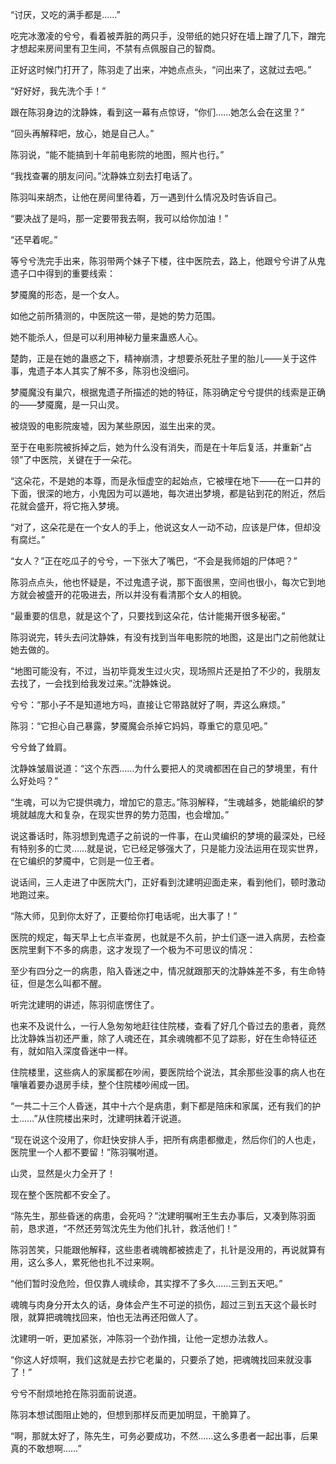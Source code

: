 “讨厌，又吃的满手都是……”

吃完冰激凌的兮兮，看着被弄脏的两只手，没带纸的她只好在墙上蹭了几下，蹭完才想起来房间里有卫生间，不禁有点佩服自己的智商。

正好这时候门打开了，陈羽走了出来，冲她点点头，“问出来了，这就过去吧。”

“好好好，我先洗个手！”

跟在陈羽身边的沈静姝，看到这一幕有点惊讶，“你们……她怎么会在这里？”

“回头再解释吧，放心，她是自己人。”

陈羽说，“能不能搞到十年前电影院的地图，照片也行。”

“我找查署的朋友问问。”沈静姝立刻去打电话了。

陈羽叫来胡杰，让他在房间里待着，万一遇到什么情况及时告诉自己。

“要决战了是吗，那一定要带我去啊，我可以给你加油！”

“还早着呢。”

等兮兮洗完手出来，陈羽带两个妹子下楼，往中医院去，路上，他跟兮兮讲了从鬼遗子口中得到的重要线索：

梦魇魔的形态，是一个女人。

如他之前所猜测的，中医院这一带，是她的势力范围。

她不能杀人，但是可以利用神秘力量来蛊惑人心。

楚韵，正是在她的蛊惑之下，精神崩溃，才想要杀死肚子里的胎儿——关于这件事，鬼遗子本人其实了解不多，陈羽也没细问。

梦魇魔没有巢穴，根据鬼遗子所描述的她的特征，陈羽确定兮兮提供的线索是正确的——梦魇魔，是一只山灵。

被烧毁的电影院废墟，因为某些原因，滋生出来的灵。

至于在电影院被拆掉之后，她为什么没有消失，而是在十年后复活，并重新“占领”了中医院，关键在于一朵花。

“这朵花，不是她的本尊，而是永恒虚空的起始点，它被埋在地下——在一口井的下面，很深的地方，小鬼因为可以遁地，每次进出梦境，都是钻到花的附近，然后花就会盛开，将它拖入梦境。

“对了，这朵花是在一个女人的手上，他说这女人一动不动，应该是尸体，但却没有腐烂。”

“女人？”正在吃瓜子的兮兮，一下张大了嘴巴，“不会是我师姐的尸体吧？”

陈羽点点头，他也怀疑是，不过鬼遗子说，那下面很黑，空间也很小，每次它到地方就会被盛开的花吸进去，所以并没有看清那个女人的相貌。

“最重要的信息，就是这个了，只要找到这朵花，估计能揭开很多秘密。”

陈羽说完，转头去问沈静姝，有没有找到当年电影院的地图，这是出门之前他就让她去做的。

“地图可能没有，不过，当初毕竟发生过火灾，现场照片还是拍了不少的，我朋友去找了，一会找到给我发过来。”沈静姝说。

兮兮：“那小子不是知道地方吗，直接让它带路就好了啊，弄这么麻烦。”

陈羽：“它担心自己暴露，梦魇魔会杀掉它妈妈，尊重它的意见吧。”

兮兮耸了耸肩。

沈静姝皱眉说道：“这个东西……为什么要把人的灵魂都困在自己的梦境里，有什么好处吗？”

“生魂，可以为它提供魂力，增加它的意志。”陈羽解释，“生魂越多，她能编织的梦境就越庞大和复杂，在现实世界的势力范围，也会增加。”

说这番话时，陈羽想到鬼遗子之前说的一件事，在山灵编织的梦境的最深处，已经有特别多的亡灵……就是说，它已经足够强大了，只是能力没法运用在现实世界，在它编织的梦魇中，它则是一位王者。

说话间，三人走进了中医院大门，正好看到沈建明迎面走来，看到他们，顿时激动地跑过来。

“陈大师，见到你太好了，正要给你打电话呢，出大事了！”

医院的规定，每天早上七点半查房，也就是不久前，护士们逐一进入病房，去检查医院里剩下不多的病患，这才发现了一个极为不可思议的情况：

至少有四分之一的病患，陷入昏迷之中，情况就跟那天的沈静姝差不多，有生命特征，但是怎么叫都不醒。

听完沈建明的讲述，陈羽彻底愣住了。

也来不及说什么，一行人急匆匆地赶往住院楼，查看了好几个昏过去的患者，竟然比沈静姝当初还严重，除了人魂还在，其余魂魄都不见了踪影，好在生命特征还有，就如陷入深度昏迷中一样。

住院楼里，这些病人的家属都在吵闹，要医院给个说法，其余那些没事的病人也在嚷嚷着要办退房手续，整个住院楼吵闹成一团。

“一共二十三个人昏迷，其中十六个是病患，剩下都是陪床和家属，还有我们的护士……”从住院楼出来时，沈建明抹着汗说道。

“现在说这个没用了，你赶快安排人手，把所有病患都撤走，然后你们的人也走，医院里一个人都不要留！”陈羽嘱咐道。

山灵，显然是火力全开了！

现在整个医院都不安全了。

“陈先生，那些昏迷的病患，会死吗？”沈建明嘱咐王生去办事后，又凑到陈羽面前，恳求道，“不然还劳驾沈先生为他们扎针，救活他们！”

陈羽苦笑，只能跟他解释，这些患者魂魄都被掳走了，扎针是没用的，再说就算有用，这么多人，累死他也扎不过来啊。

“他们暂时没危险，但仅靠人魂续命，其实撑不了多久……三到五天吧。”

魂魄与肉身分开太久的话，身体会产生不可逆的损伤，超过三到五天这个最长时限，就算把魂魄找回来，怕也无法再还阳做人了。

沈建明一听，更加紧张，冲陈羽一个劲作揖，让他一定想办法救人。

“你这人好烦啊，我们这就是去抄它老巢的，只要杀了她，把魂魄找回来就没事了！”

兮兮不耐烦地抢在陈羽面前说道。

陈羽本想试图阻止她的，但想到那样反而更加明显，干脆算了。

“啊，那就太好了，陈先生，可务必要成功，不然……这么多患者一起出事，后果真的不敢想啊……”
